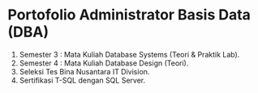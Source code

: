 # Portofolio Administrator Basis Data (DBA)
1. Semester 3 : Mata Kuliah Database Systems (Teori & Praktik Lab).
2. Semester 4 : Mata Kuliah Database Design (Teori).
3. Seleksi Tes Bina Nusantara IT Division.
4. Sertifikasi T-SQL dengan SQL Server.
